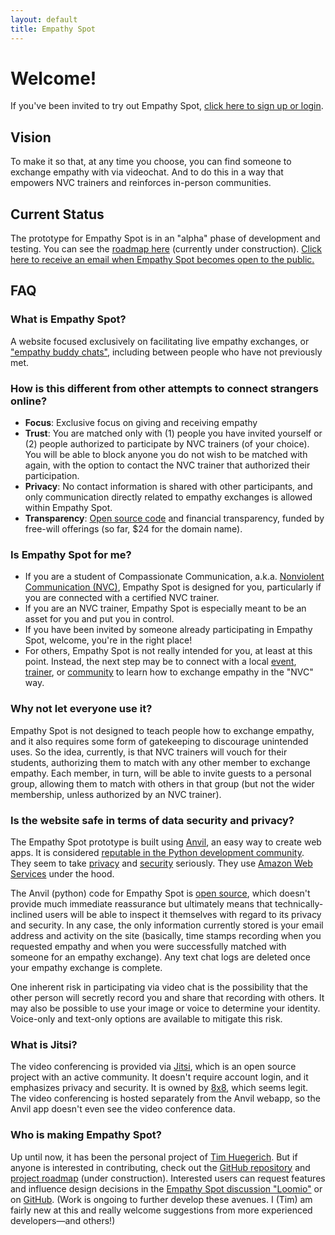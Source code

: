 ```yaml
---
layout: default
title: Empathy Spot
---
```


# Welcome! 

If you've been invited to try out Empathy Spot, [click here to sign up or login](https://www.empathyspot.org/in/).

## Vision

To make it so that, at any time you choose, you can find someone to exchange empathy with via videochat. And to do this in a way that empowers NVC trainers and reinforces in-person communities.

## Current Status

The prototype for Empathy Spot is in an "alpha" phase of development and testing. You can see the [roadmap here](https://github.com/hugetim/empathyspot/projects/1) (currently under construction). [Click here to receive an email when Empathy Spot becomes open to the public.](http://eepurl.com/gAHrFT) 

## FAQ

### What is Empathy Spot?

A website focused exclusively on facilitating live empathy exchanges, or ["empathy buddy chats"](http://www.nycnvc.org/empathy_network/empathy-buddy-handbook/), including between people who have not previously met. 

### How is this different from other attempts to connect strangers online?

* **Focus**: Exclusive focus on giving and receiving empathy
* **Trust**: You are matched only with (1) people you have invited yourself or (2) people authorized to participate by NVC trainers (of your choice). You will be able to block anyone you do not wish to be matched with again, with the option to contact the NVC trainer that authorized their participation.
* **Privacy**: No contact information is shared with other participants, and only communication directly related to empathy exchanges is allowed within Empathy Spot. 
* **Transparency**: [Open source code](https://github.com/hugetim/empathyspot) and financial transparency, funded by free-will offerings (so far, $24 for the domain name).

### Is Empathy Spot for me?

* If you are a student of Compassionate Communication, a.k.a. [Nonviolent Communication (NVC)](http://www.nycnvc.org/our-work/), Empathy Spot is designed for you, particularly if you are connected with a certified NVC trainer. 
* If you are an NVC trainer, Empathy Spot is especially meant to be an asset for you and put you in control. 
* If you have been invited by someone already participating in Empathy Spot, welcome, you're in the right place! 
* For others, Empathy Spot is not really intended for you, at least at this point. Instead, the next step may be to connect with a local [event](https://www.cnvc.org/trainings), [trainer](https://www.cnvc.org/trainers), or [community](https://www.cnvc.org/trainings/practice-groups) to learn how to exchange empathy in the "NVC" way.

### Why not let everyone use it?

Empathy Spot is not designed to teach people how to exchange empathy, and it also requires some form of gatekeeping to discourage unintended uses. So the idea, currently, is that NVC trainers will vouch for their students, authorizing them to match with any other member to exchange empathy. Each member, in turn, will be able to invite guests to a personal group, allowing them to match with others in that group (but not the wider membership, unless authorized by an NVC trainer). 

### Is the website safe in terms of data security and privacy?

The Empathy Spot prototype is built using [Anvil](https://anvil.works/), an easy way to create web apps. It is considered [reputable in the Python development community](https://talkpython.fm/episodes/show/138/anvil-all-web-all-python). They seem to take [privacy](https://anvil.works/privacy) and [security](https://anvil.works/docs/security) seriously. They use [Amazon Web Services](https://www.sumologic.com/insight/aws/) under the hood.

The Anvil (python) code for Empathy Spot is [open source](https://github.com/hugetim/empathyspot), which doesn't provide much immediate reassurance but ultimately means that technically-inclined users will be able to inspect it themselves with regard to its privacy and security. In any case, the only information currently stored is your email address and activity on the site (basically, time stamps recording when you requested empathy and when you were successfully matched with someone for an empathy exchange). Any text chat logs are deleted once your empathy exchange is complete.

One inherent risk in participating via video chat is the possibility that the other person will secretly record you and share that recording with others. It may also be possible to use your image or voice to determine your identity. Voice-only and text-only options are available to mitigate this risk.

### What is Jitsi?

The video conferencing is provided via [Jitsi](https://github.com/jitsi/jitsi-meet), which is an open source project with an active community. It doesn't require account login, and it emphasizes privacy and security. It is owned by [8x8](https://www.8x8.com/about-us), which seems legit. The video conferencing is hosted separately from the Anvil webapp, so the Anvil app doesn't even see the video conference data.

### Who is making Empathy Spot?

Up until now, it has been the personal project of [Tim Huegerich](https://www.linkedin.com/in/tim-huegerich-26101a8/). But if anyone is interested in contributing, check out the [GitHub repository](https://github.com/hugetim/empathyspot) and [project roadmap](https://github.com/hugetim/empathyspot/projects/1) (under construction). Interested users can request features and influence design decisions in the [Empathy Spot discussion "Loomio"](https://www.loomio.org/g/CtW4A2KG/empathy-spot-discussion) or on [GitHub](https://github.com/hugetim/empathyspot/issues). (Work is ongoing to further develop these avenues. I (Tim) am fairly new at this and really welcome suggestions from more experienced developers&mdash;and others!)
